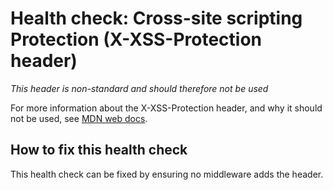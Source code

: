 # Health check: Cross-site scripting Protection (X-XSS-Protection header)

_This header is non-standard and should therefore not be used_

For more information about the X-XSS-Protection header, and why it should not be used, see [MDN web docs](https://developer.mozilla.org/en-US/docs/Web/HTTP/Headers/X-XSS-Protection).

## How to fix this health check

This health check can be fixed by ensuring no middleware adds the header.
